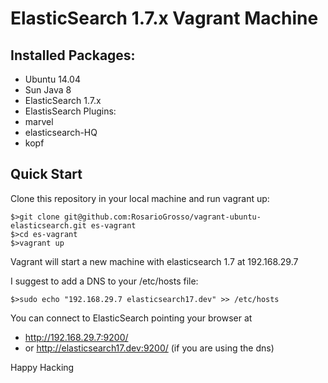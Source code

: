 # ElasticSearch 1.7.x Vagrant Machine

## Installed Packages:
- Ubuntu 14.04
- Sun Java 8
- ElasticSearch 1.7.x
- ElastisSearch Plugins:
 - marvel
 - elasticsearch-HQ
 - kopf


## Quick Start
Clone this repository in your local machine and run vagrant up:

    $>git clone git@github.com:RosarioGrosso/vagrant-ubuntu-elasticsearch.git es-vagrant
    $>cd es-vagrant
    $>vagrant up

Vagrant will start a new machine with elasticsearch 1.7 at 192.168.29.7

I suggest to add a DNS to your /etc/hosts file:

    $>sudo echo "192.168.29.7 elasticsearch17.dev" >> /etc/hosts

You can connect to ElasticSearch pointing your browser at
 - http://192.168.29.7:9200/
 - or http://elasticsearch17.dev:9200/ (if you are using the dns)


 Happy Hacking
